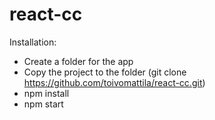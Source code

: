 # react-cc
Installation:
  * Create a folder for the app
  * Copy the project to the folder (git clone https://github.com/toivomattila/react-cc.git)
  * npm install
  * npm start
